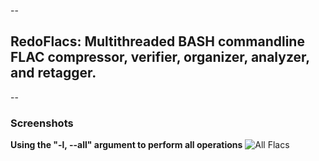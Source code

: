 --
## RedoFlacs: Multithreaded BASH commandline FLAC compressor, verifier, organizer, analyzer, and retagger.
--

### Screenshots

**Using the "-l, --all" argument to perform all operations**
![All Flacs](https://raw.github.com/sirjaren/repository-images/master/redoflacs/V0.16.1_allflacs.gif)
